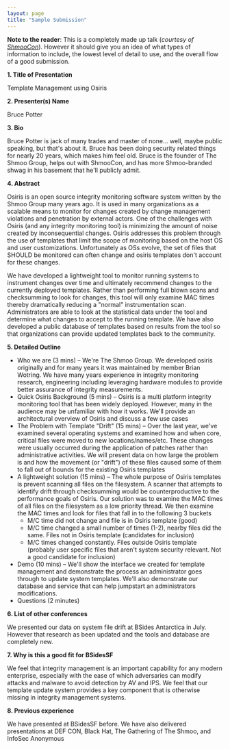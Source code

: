 ```yaml
---
layout: page
title: "Sample Submission"
---
```


**Note to the reader**: This is a completely made up talk (*courtesy of [ShmooCon](https://shmoocon.org/)*). However it should give you an idea of what types of information to include, the lowest level of detail to use, and the overall flow of a good submission.

**1. Title of Presentation**

Template Management using Osiris

**2. Presenter(s) Name**

Bruce Potter

**3. Bio**

Bruce Potter is jack of many trades and master of none… well, maybe public speaking, but that's about it. Bruce has been doing security related things for nearly 20 years, which makes him feel old. Bruce is the founder of The Shmoo Group, helps out with ShmooCon, and has more Shmoo-branded shwag in his basement that he'll publicly admit.

**4. Abstract**

Osiris is an open source integrity monitoring software system written by the Shmoo Group many years ago. It is used in many organizations as a scalable means to monitor for changes created by change management violations and penetration by external actors. One of the challenges with Osiris (and any integrity monitoring tool) is minimizing the amount of noise created by inconsequential changes. Osiris addresses this problem through the use of templates that limit the scope of monitoring based on the host OS and user customizations. Unfortunately as OSs evolve, the set of files that SHOULD be monitored can often change and osiris templates don't account for these changes.

We have developed a lightweight tool to monitor running systems to instrument changes over time and ultimately recommend changes to the currently deployed templates. Rather than performing full blown scans and checksumming to look for changes, this tool will only examine MAC times thereby dramatically reducing a "normal" instrumentation scan. Administrators are able to look at the statistical data under the tool and determine what changes to accept to the running template. We have also developed a public database of templates based on results from the tool so that organizations can provide updated templates back to the community.

**5. Detailed Outline**

* Who we are (3 mins) – We're The Shmoo Group. We developed osiris originally and for many years it was maintained by member Brian Wotring. We have many years experience in integrity monitoring research, engineering including leveraging hardware modules to provide better assurance of integrity measurements.
* Quick Osiris Background (5 mins) – Osiris is a multi platform integrity monitoring tool that has been widely deployed. However, many in the audience may be unfamiliar with how it works. We'll provide an architectural overview of Osiris and discuss a few use cases
* The Problem with Template "Drift" (15 mins) – Over the last year, we've examined several operating systems and examined how and when core, critical files were moved to new locations/names/etc. These changes were usually occurred during the application of patches rather than administrative activities. We will present data on how large the problem is and how the movement (or "drift") of these files caused some of them to fall out of bounds for the existing Osiris templates
* A lightweight solution (15 mins) – The whole purpose of Osiris templates is prevent scanning all files on the filesystem. A scanner that attempts to identify drift through checksumming would be counterproductive to the performance goals of Osiris. Our solution was to examine the MAC times of all files on the filesystem as a low priority thread. We then examine the MAC times and look for files that fall in to the following 3 buckets
    - M/C time did not change and file is in Osiris template (good)
    - M/C time changed a small number of times (1-2), nearby files did the same. Files not in Osiris template (candidates for inclusion)
    - M/C times changed constantly. Files outside Osiris template (probably user specific files that aren't system security relevant. Not a good candidate for inclusion)
* Demo (10 mins) – We'll show the interface we created for template management and demonstrate the process an administrator goes through to update system templates. We'll also demonstrate our database and service that can help jumpstart an administrators modifications.
* Questions (2 minutes)

**6. List of other conferences**

We presented our data on system file drift at BSides Antarctica in July. However that research as been updated and the tools and database are completely new.

**7. Why is this a good fit for BSidesSF**

We feel that integrity management is an important capability for any modern enterprise, especially with the ease of which adversaries can modify attacks and malware to avoid detection by AV and IPS. We feel that our template update system provides a key component that is otherwise missing in integrity management systems.

**8. Previous experience**

We have presented at BSidesSF before. We have also delivered presentations at DEF CON, Black Hat, The Gathering of The Shmoo, and InfoSec Anonymous
